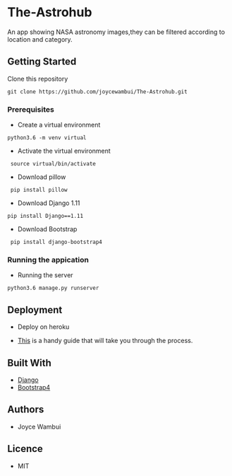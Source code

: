 # The-Astrohub
An app showing NASA astronomy images,they can be filtered according to location and category.


## Getting Started

Clone this repository 
```
git clone https://github.com/joycewambui/The-Astrohub.git

```

### Prerequisites

* Create a virtual environment 
```
python3.6 -m venv virtual

```

* Activate the virtual environment
```
 source virtual/bin/activate

 ```
* Download pillow
```
 pip install pillow

 ```
* Download Django 1.11 
```
pip install Django==1.11

```
* Download Bootstrap 
```
 pip install django-bootstrap4

 ```



### Running the appication

* Running the server
```
python3.6 manage.py runserver

```
## Deployment

* Deploy on heroku

* <a href="https://simpleisbetterthancomplex.com/tutorial/2016/08/09/how-to-deploy-django-applications-on-heroku.html">This</a> is a handy guide that will take you through the process.

## Built With

* <a href="https://www.djangoproject.com/">Django</a>
* <a href="https://getbootstrap.com/docs/4.0/getting-started/introduction/">Bootstrap4</a>

## Authors

* Joyce Wambui

## Licence
 * MIT
